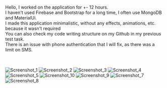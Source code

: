 Hello, I worked on the application for +- 12 hours.<br/> 
I haven't used Firebase and Bootstrap for a long time, I often use MongoDB and MaterialUi.<br/>
I made this application minimalistic, without any effects, animations, etc. because it wasn't required<br/>
You can also check my code writing structure on my Github in my previous test task.<br/>
There is an issue with phone authentication that I will fix, as there was a limit on SMS.<br/><br/><br/>

![Screenshot_1](https://user-images.githubusercontent.com/92689817/230681275-dfde438f-b0f0-4237-a244-f9db4a0e1d39.png)
![Screenshot_2](https://user-images.githubusercontent.com/92689817/230681277-574a7bbe-0f5b-4f55-99e5-c134b35cab94.png)
![Screenshot_3](https://user-images.githubusercontent.com/92689817/230681278-ec0af450-30bc-437d-b758-82366bc2bea1.png)
![Screenshot_4](https://user-images.githubusercontent.com/92689817/230682311-5970248a-1461-4ee2-825f-19e447de74bd.png)
![Screenshot_5](https://user-images.githubusercontent.com/92689817/230681285-0352cec6-b17b-4ed8-8c0a-3ffa7276a5ba.png)
![Screenshot_10](https://user-images.githubusercontent.com/92689817/230681294-cc86d8ce-7d6e-44a5-a69d-68d135444f43.png)
![Screenshot_9](https://user-images.githubusercontent.com/92689817/230681297-7bf43128-aa4a-4cba-8b5a-be5d5f4b6deb.png)
![Screenshot_7](https://user-images.githubusercontent.com/92689817/230681301-59d10d9d-81ba-48d6-b541-16284f9dbd37.png)
![Screenshot_8](https://user-images.githubusercontent.com/92689817/230681302-3729af7f-f306-42bf-8849-abd418b66615.png)
